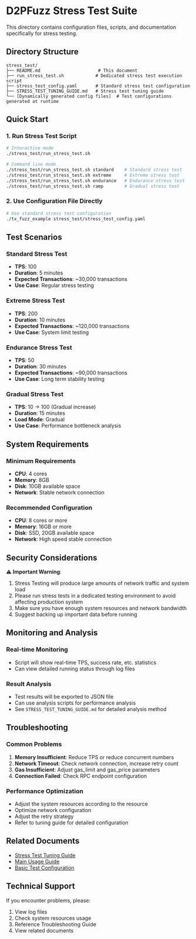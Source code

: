 # D2PFuzz Stress Test Suite

This directory contains configuration files, scripts, and documentation specifically for stress testing.

## Directory Structure

```
stress_test/
├── README.md                      # This document
├── run_stress_test.sh            # Dedicated stress test execution script
├── stress_test_config.yaml       # Standard stress test configuration
├── STRESS_TEST_TUNING_GUIDE.md   # Stress test tuning guide
└── [Dynamically generated config files]  # Test configurations generated at runtime
```

## Quick Start

### 1. Run Stress Test Script
```bash
# Interactive mode
./stress_test/run_stress_test.sh

# Command line mode
./stress_test/run_stress_test.sh standard    # Standard stress test
./stress_test/run_stress_test.sh extreme     # Extreme stress test
./stress_test/run_stress_test.sh endurance   # Endurance stress test
./stress_test/run_stress_test.sh ramp        # Gradual stress test
```

### 2. Use Configuration File Directly
```bash
# Use standard stress test configuration
./tx_fuzz_example stress_test/stress_test_config.yaml
```

## Test Scenarios

### Standard Stress Test
- **TPS**: 100
- **Duration**: 5 minutes
- **Expected Transactions**: ~30,000 transactions
- **Use Case**: Regular stress testing

### Extreme Stress Test
- **TPS**: 200
- **Duration**: 10 minutes
- **Expected Transactions**: ~120,000 transactions
- **Use Case**: System limit testing

### Endurance Stress Test
- **TPS**: 50
- **Duration**: 30 minutes
- **Expected Transactions**: ~90,000 transactions
- **Use Case**: Long term stability testing

### Gradual Stress Test
- **TPS**: 10 → 100 (Gradual increase)
- **Duration**: 15 minutes
- **Load Mode**: Gradual
- **Use Case**: Performance bottleneck analysis

## System Requirements

### Minimum Requirements
- **CPU**: 4 cores
- **Memory**: 8GB
- **Disk**: 10GB available space
- **Network**: Stable network connection

### Recommended Configuration
- **CPU**: 8 cores or more
- **Memory**: 16GB or more
- **Disk**: SSD, 20GB available space
- **Network**: High speed stable connection

## Security Considerations

⚠️ **Important Warning**:
1. Stress Testing will produce large amounts of network traffic and system load
2. Please run stress tests in a dedicated testing environment to avoid affecting production system
3. Make sure you have enough system resources and network bandwidth
4. Suggest backing up important data before running

## Monitoring and Analysis

### Real-time Monitoring
- Script will show real-time TPS, success rate, etc. statistics
- Can view detailed running status through log files

### Result Analysis
- Test results will be exported to JSON file
- Can use analysis scripts for performance analysis
- See `STRESS_TEST_TUNING_GUIDE.md` for detailed analysis method

## Troubleshooting

### Common Problems
1. **Memory Insufficient**: Reduce TPS or reduce concurrent numbers
2. **Network Timeout**: Check network connection, increase retry count
3. **Gas Insufficient**: Adjust gas_limit and gas_price parameters
4. **Connection Failed**: Check RPC endpoint configuration

### Performance Optimization
- Adjust the system resources according to the resource
- Optimize network configuration
- Adjust the retry strategy
- Refer to tuning guide for detailed configuration

## Related Documents

- [Stress Test Tuning Guide](./STRESS_TEST_TUNING_GUIDE.md)
- [Main Usage Guide](../USAGE_GUIDE.md)
- [Basic Test Configuration](../test/basic_test_config.yaml)

## Technical Support

If you encounter problems, please:
1. View log files
2. Check system resources usage
3. Reference Troubleshooting Guide
4. View related documents